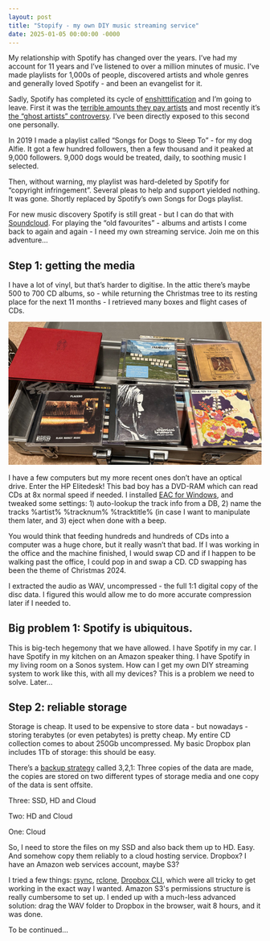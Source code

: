 ```yaml
---
layout: post
title: "Stopify - my own DIY music streaming service"
date: 2025-01-05 00:00:00 -0000
---
```

My relationship with Spotify has changed over the years. I’ve had my account for 11 years and I’ve listened to over a million minutes of music. I’ve made playlists for 1,000s of people, discovered artists and whole genres and generally loved Spotify - and been an evangelist for it. 

Sadly, Spotify has completed its cycle of [enshitttification](https://en.m.wikipedia.org/wiki/Enshittification) and I’m going to leave. First it was the [terrible amounts they pay artists](https://www.un-wrapped.online/#start) and most recently it’s [the “ghost artists” controversy](https://harpers.org/archive/2025/01/the-ghosts-in-the-machine-liz-pelly-spotify-musicians/). I’ve been directly exposed to this second one personally. 

In 2019 I made a playlist called “Songs for Dogs to Sleep To” - for my dog Alfie. It got a few hundred followers, then a few thousand and it peaked at 9,000 followers. 9,000 dogs would be treated, daily, to soothing music I selected. 

Then, without warning, my playlist was hard-deleted by Spotify for “copyright infringement”. Several pleas to help and support yielded nothing. It was gone. Shortly replaced by Spotify’s own Songs for Dogs playlist. 

For new music discovery Spotify is still great - but I can do that with [Soundcloud](https://soundcloud.com/discover). For playing the “old favourites” - albums and artists I come back to again and again - I need my own streaming service. Join me on this adventure…

## Step 1: getting the media

I have a lot of vinyl, but that’s harder to digitise. In the attic there’s maybe 500 to 700 CD albums, so - while returning the Christmas tree to its resting place for the next 11 months - I retrieved many boxes and flight cases of CDs. 

![flight cae of CDs](/images/cds.jpg)

I have a few computers but my more recent ones don’t have an optical drive. Enter the HP Elitedesk! This bad boy has a DVD-RAM which can read CDs at 8x normal speed if needed. I installed [EAC for Windows](https://www.exactaudiocopy.de/), and tweaked some settings: 1) auto-lookup the track info from a DB, 2) name the tracks %artist% %tracknum% %tracktitle% (in case I want to manipulate them later, and 3) eject when done with a beep. 

You would think that feeding hundreds and hundreds of CDs into a computer was a huge chore, but it really wasn’t that bad. If I was working in the office and the machine finished, I would swap CD and if I happen to be walking past the office, I could pop in and swap a CD. CD swapping has been the theme of Christmas 2024. 

I extracted the audio as WAV, uncompressed - the full 1:1 digital copy of the disc data. I figured this would allow me to do more accurate compression later if I needed to.

## Big problem 1: Spotify is ubiquitous. 

This is big-tech hegemony that we have allowed. 
I have Spotify in my car. I have Spotify in my kitchen on an Amazon speaker thing. I have Spotify in my living room on a Sonos system. How can I get my own DIY streaming system to work like this, with all my devices? This is a problem we need to solve. Later…

## Step 2: reliable storage

Storage is cheap. It used to be expensive to store data - but nowadays - storing terabytes (or even petabytes) is pretty cheap. My entire CD collection comes to about 250Gb uncompressed. My basic Dropbox plan includes 1Tb of storage: this should be easy. 

There’s a [backup strategy](https://en.wikipedia.org/wiki/Backup) called 3,2,1: Three copies of the data are made, the copies are stored on two different types of storage media and one copy of the data is sent offsite.

Three: SSD, HD and Cloud

Two: HD and Cloud

One: Cloud


So, I need to store the files on my SSD and also back them up to HD. Easy. And somehow copy them reliably to a cloud hosting service. Dropbox? I have an Amazon web services account, maybe S3?

I tried a few things: [rsync](https://linux.die.net/man/1/rsync), [rclone](https://rclone.org/), [Dropbox CLI](https://github.com/dropbox/dbxcli), which were all tricky to get working in the exact way I wanted. Amazon S3's permissions structure is really cumbersome to set up. I ended up with a much-less advanced solution: drag the WAV folder to Dropbox in the browser, wait 8 hours, and it was done.

To be continued… 
